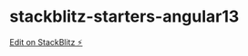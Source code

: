 # stackblitz-starters-angular13

[Edit on StackBlitz ⚡️](https://stackblitz.com/edit/stackblitz-starters-8r4gi1)
